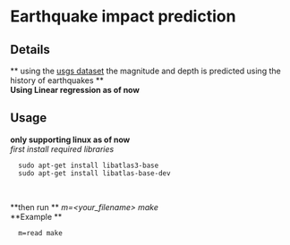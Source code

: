 # Earthquake impact prediction

## Details
** using the
[usgs dataset](http://www.reddit.comhttps://www.kaggle.com/usgs/earthquake-database)
the magnitude and depth is predicted using the history of earthquakes
**
<br>
**Using Linear regression as of now**

## Usage
**only supporting linux as of now** <br>
  *first install required libraries* <br>
  ```
    sudo apt-get install libatlas3-base
    sudo apt-get install libatlas-base-dev
  ```
  <br>

  **then run ** *m=<your_filename> make* <br>
  **Example **
  ```
    m=read make
  ```
